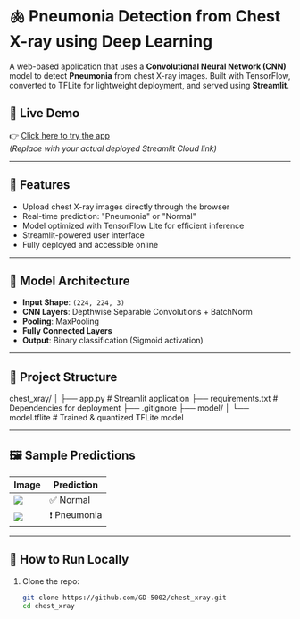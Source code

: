 # 🫁 Pneumonia Detection from Chest X-ray using Deep Learning

A web-based application that uses a **Convolutional Neural Network (CNN)** model to detect **Pneumonia** from chest X-ray images. Built with TensorFlow, converted to TFLite for lightweight deployment, and served using **Streamlit**.

## 🚀 Live Demo

👉 [Click here to try the app](https://chestxray-<your-app-id>.streamlit.app/)  
*(Replace with your actual deployed Streamlit Cloud link)*

---

## 📌 Features

- Upload chest X-ray images directly through the browser
- Real-time prediction: "Pneumonia" or "Normal"
- Model optimized with TensorFlow Lite for efficient inference
- Streamlit-powered user interface
- Fully deployed and accessible online

---

## 🧠 Model Architecture

- **Input Shape**: `(224, 224, 3)`
- **CNN Layers**: Depthwise Separable Convolutions + BatchNorm
- **Pooling**: MaxPooling
- **Fully Connected Layers**
- **Output**: Binary classification (Sigmoid activation)

---

## 📂 Project Structure

chest_xray/
│
├── app.py # Streamlit application
├── requirements.txt # Dependencies for deployment
├── .gitignore
├── model/
│ └── model.tflite # Trained & quantized TFLite model


---

## 🖼 Sample Predictions

| Image | Prediction |
|-------|------------|
| ![](sample_normal.png) | ✅ Normal |
| ![](sample_pneumonia.png) | ❗ Pneumonia |

---

## 🧪 How to Run Locally

1. Clone the repo:
   ```bash
   git clone https://github.com/GD-5002/chest_xray.git
   cd chest_xray
